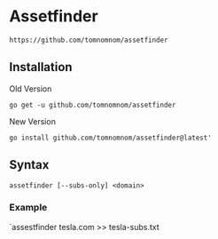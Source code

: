 # Assetfinder

`https://github.com/tomnomnom/assetfinder`

## Installation

Old Version

`go get -u github.com/tomnomnom/assetfinder`

New Version

`go install github.com/tomnomnom/assetfinder@latest'`

## Syntax

`assetfinder [--subs-only] <domain>`

### Example 

`assestfinder tesla.com >> tesla-subs.txt